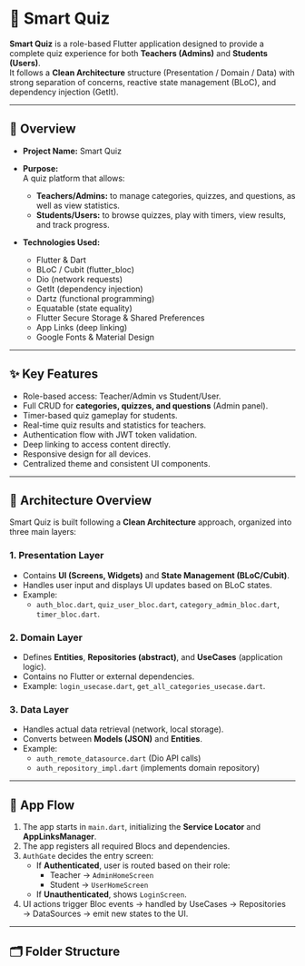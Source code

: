 # 🧠 Smart Quiz

**Smart Quiz** is a role-based Flutter application designed to provide a complete quiz experience for both **Teachers (Admins)** and **Students (Users)**.  
It follows a **Clean Architecture** structure (Presentation / Domain / Data) with strong separation of concerns, reactive state management (BLoC), and dependency injection (GetIt).

---

## 🚀 Overview

- **Project Name:** Smart Quiz  
- **Purpose:**  
  A quiz platform that allows:
  - **Teachers/Admins:** to manage categories, quizzes, and questions, as well as view statistics.
  - **Students/Users:** to browse quizzes, play with timers, view results, and track progress.

- **Technologies Used:**
  - Flutter & Dart
  - BLoC / Cubit (flutter_bloc)
  - Dio (network requests)
  - GetIt (dependency injection)
  - Dartz (functional programming)
  - Equatable (state equality)
  - Flutter Secure Storage & Shared Preferences
  - App Links (deep linking)
  - Google Fonts & Material Design

---

## ✨ Key Features

- Role-based access: Teacher/Admin vs Student/User.  
- Full CRUD for **categories, quizzes, and questions** (Admin panel).  
- Timer-based quiz gameplay for students.  
- Real-time quiz results and statistics for teachers.  
- Authentication flow with JWT token validation.  
- Deep linking to access content directly.  
- Responsive design for all devices.  
- Centralized theme and consistent UI components.  

---

## 🧩 Architecture Overview

Smart Quiz is built following a **Clean Architecture** approach, organized into three main layers:

### 1. **Presentation Layer**
- Contains **UI (Screens, Widgets)** and **State Management (BLoC/Cubit)**.
- Handles user input and displays UI updates based on BLoC states.
- Example:  
  - `auth_bloc.dart`, `quiz_user_bloc.dart`, `category_admin_bloc.dart`, `timer_bloc.dart`.

### 2. **Domain Layer**
- Defines **Entities**, **Repositories (abstract)**, and **UseCases** (application logic).  
- Contains no Flutter or external dependencies.
- Example: `login_usecase.dart`, `get_all_categories_usecase.dart`.

### 3. **Data Layer**
- Handles actual data retrieval (network, local storage).
- Converts between **Models (JSON)** and **Entities**.
- Example:  
  - `auth_remote_datasource.dart` (Dio API calls)  
  - `auth_repository_impl.dart` (implements domain repository)

---

## 🧠 App Flow

1. The app starts in `main.dart`, initializing the **Service Locator** and **AppLinksManager**.
2. The app registers all required Blocs and dependencies.
3. `AuthGate` decides the entry screen:
   - If **Authenticated**, user is routed based on their role:
     - Teacher → `AdminHomeScreen`
     - Student → `UserHomeScreen`
   - If **Unauthenticated**, shows `LoginScreen`.
4. UI actions trigger Bloc events → handled by UseCases → Repositories → DataSources → emit new states to the UI.

---

## 🗂️ Folder Structure

